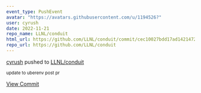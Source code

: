 ```yaml
---
event_type: PushEvent
avatar: "https://avatars.githubusercontent.com/u/1194526?"
user: cyrush
date: 2022-11-21
repo_name: LLNL/conduit
html_url: https://github.com/LLNL/conduit/commit/cec10027bdd17ad14214721783a406bda2d729af
repo_url: https://github.com/LLNL/conduit
---
```


<a href='https://github.com/cyrush' target='_blank'>cyrush</a> pushed to <a href='https://github.com/LLNL/conduit' target='_blank'>LLNL/conduit</a>

<small>update to uberenv post pr</small>

<a href='https://github.com/LLNL/conduit/commit/cec10027bdd17ad14214721783a406bda2d729af' target='_blank'>View Commit</a>